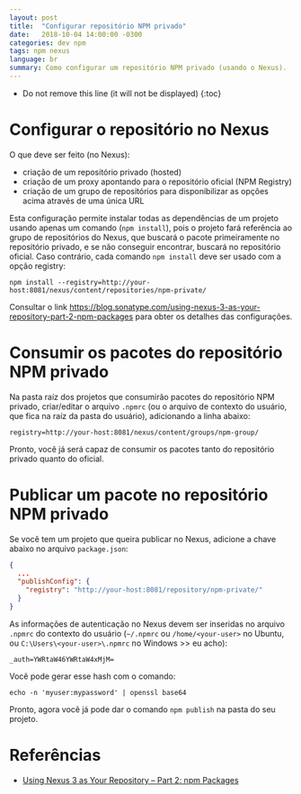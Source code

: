 ```yaml
---
layout: post
title:  "Configurar repositório NPM privado"
date:   2018-10-04 14:00:00 -0300
categories: dev npm
tags: npm nexus
language: br
summary: Como configurar um repositório NPM privado (usando o Nexus).
---
```


* Do not remove this line (it will not be displayed)
{:toc}

# Configurar o repositório no Nexus

O que deve ser feito (no Nexus):
* criação de um repositório privado (hosted)
* criação de um proxy apontando para o repositório oficial (NPM Registry)
* criação de um grupo de repositórios para disponibilizar as opções acima através de uma única URL

Esta configuração permite instalar todas as dependências de um projeto usando apenas um comando (`npm install`), pois o projeto fará referência ao grupo de repositórios do Nexus, que buscará o pacote primeiramente no repositório privado, e se não conseguir encontrar, buscará no repositório oficial. Caso contrário, cada comando `npm install` deve ser usado com a opção registry:
```
npm install --registry=http://your-host:8081/nexus/content/repositories/npm-private/
```

Consultar o link https://blog.sonatype.com/using-nexus-3-as-your-repository-part-2-npm-packages para obter os detalhes das configurações.


# Consumir os pacotes do repositório NPM privado

Na pasta raíz dos projetos que consumirão pacotes do repositório NPM privado, criar/editar o arquivo `.npmrc` (ou o arquivo de contexto do usuário, que fica na raíz da pasta do usuário), adicionando a linha abaixo:
```
registry=http://your-host:8081/nexus/content/groups/npm-group/
```

Pronto, você já será capaz de consumir os pacotes tanto do repositório privado quanto do oficial.

# Publicar um pacote no repositório NPM privado

Se você tem um projeto que queira publicar no Nexus, adicione a chave abaixo no arquivo `package.json`:
```json
{
  ...
  "publishConfig": {
    "registry": "http://your-host:8081/repository/npm-private/"
  }
}
```

As informações de autenticação no Nexus devem ser inseridas no arquivo `.npmrc` do contexto do usuário (`~/.npmrc` ou `/home/<your-user>` no Ubuntu, ou `C:\Users\<your-user>\.npmrc` no Windows >> eu acho):
```
_auth=YWRtaW46YWRtaW4xMjM=
```

Você pode gerar esse hash com o comando:
```
echo -n 'myuser:mypassword' | openssl base64
```

Pronto, agora você já pode dar o comando `npm publish` na pasta do seu projeto.


# Referências

- [Using Nexus 3 as Your Repository – Part 2: npm Packages](https://blog.sonatype.com/using-nexus-3-as-your-repository-part-2-npm-packages)

